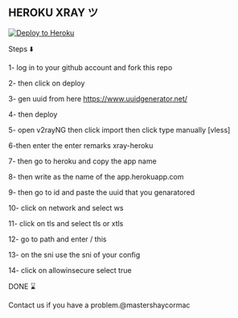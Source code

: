 ## HEROKU XRAY ツ


<p><a href="https://dashboard.heroku.com/new?template=https://github.com/noobconner21/Heroku-xray.git"> <img src="https://www.herokucdn.com/deploy/button.svg" alt="Deploy to Heroku" /></a></p>

Steps ⬇️

1- log in to your github account and fork this repo

2- then click on deploy 

3- gen uuid from here https://www.uuidgenerator.net/

4- then deploy

5- open v2rayNG then click import then click type manually [vless]

6-then enter the enter remarks xray-heroku

7- then go to heroku and copy the app name 

8- then write as the name of the app.herokuapp.com

9- then go to id and paste the uuid that you genaratored

10- click on network and select ws 

11- click on tls and select tls or xtls 

12- go to path and enter / this 

13- on the sni use the sni of your config

14- click on allowinsecure select true

DONE ⌛

Contact us if you have a problem.@mastershaycormac

